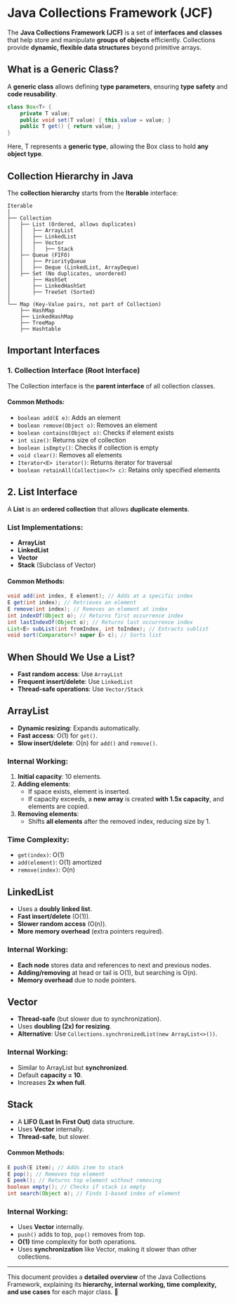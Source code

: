# Java Collections Framework (JCF)

The **Java Collections Framework (JCF)** is a set of **interfaces and classes** that help store and manipulate **groups of objects** efficiently. Collections provide **dynamic, flexible data structures** beyond primitive arrays.

## What is a Generic Class?
A **generic class** allows defining **type parameters**, ensuring **type safety** and **code reusability**.

```java
class Box<T> {
    private T value;
    public void set(T value) { this.value = value; }
    public T get() { return value; }
}
```

Here, T represents a **generic type**, allowing the Box class to hold **any object type**.

## Collection Hierarchy in Java
The **collection hierarchy** starts from the **Iterable** interface:

```
Iterable
│
├── Collection
│   ├── List (Ordered, allows duplicates)
│   │   ├── ArrayList
│   │   ├── LinkedList
│   │   ├── Vector
│   │   │   ├── Stack
│   ├── Queue (FIFO)
│   │   ├── PriorityQueue
│   │   ├── Deque (LinkedList, ArrayDeque)
│   ├── Set (No duplicates, unordered)
│       ├── HashSet
│       ├── LinkedHashSet
│       ├── TreeSet (Sorted)
│
└── Map (Key-Value pairs, not part of Collection)
    ├── HashMap
    ├── LinkedHashMap
    ├── TreeMap
    ├── Hashtable
```

## Important Interfaces
### 1. Collection Interface (Root Interface)
The Collection interface is the **parent interface** of all collection classes.

#### Common Methods:

- `boolean add(E e)`: Adds an element
- `boolean remove(Object o)`: Removes an element
- `boolean contains(Object o)`: Checks if element exists
- `int size()`: Returns size of collection
- `boolean isEmpty()`: Checks if collection is empty
- `void clear()`: Removes all elements
- `Iterator<E> iterator()`: Returns iterator for traversal
- `boolean retainAll(Collection<?> c)`: Retains only specified elements

## 2. List Interface
A **List** is an **ordered collection** that allows **duplicate elements**.

### List Implementations:
- **ArrayList**
- **LinkedList**
- **Vector**
- **Stack** (Subclass of Vector)

#### Common Methods:
```java
void add(int index, E element); // Adds at a specific index
E get(int index); // Retrieves an element
E remove(int index); // Removes an element at index
int indexOf(Object o); // Returns first occurrence index
int lastIndexOf(Object o); // Returns last occurrence index
List<E> subList(int fromIndex, int toIndex); // Extracts sublist
void sort(Comparator<? super E> c); // Sorts list
```

## When Should We Use a List?
- **Fast random access**: Use `ArrayList`
- **Frequent insert/delete**: Use `LinkedList`
- **Thread-safe operations**: Use `Vector/Stack`

## ArrayList
- **Dynamic resizing**: Expands automatically.
- **Fast access**: O(1) for `get()`.
- **Slow insert/delete**: O(n) for `add()` and `remove()`.

### Internal Working:
1. **Initial capacity**: 10 elements.
2. **Adding elements**:
   - If space exists, element is inserted.
   - If capacity exceeds, a **new array** is created **with 1.5x capacity**, and elements are copied.
3. **Removing elements**:
   - Shifts **all elements** after the removed index, reducing size by 1.

### Time Complexity:
- `get(index)`: O(1)
- `add(element)`: O(1) amortized
- `remove(index)`: O(n)

## LinkedList
- Uses a **doubly linked list**.
- **Fast insert/delete** (O(1)).
- **Slower random access** (O(n)).
- **More memory overhead** (extra pointers required).

### Internal Working:
- **Each node** stores data and references to next and previous nodes.
- **Adding/removing** at head or tail is O(1), but searching is O(n).
- **Memory overhead** due to node pointers.

## Vector
- **Thread-safe** (but slower due to synchronization).
- Uses **doubling (2x) for resizing**.
- **Alternative**: Use `Collections.synchronizedList(new ArrayList<>())`.

### Internal Working:
- Similar to ArrayList but **synchronized**.
- Default **capacity = 10**.
- Increases **2x when full**.

## Stack
- A **LIFO (Last In First Out)** data structure.
- Uses **Vector** internally.
- **Thread-safe**, but slower.

#### Common Methods:
```java
E push(E item); // Adds item to stack
E pop(); // Removes top element
E peek(); // Returns top element without removing
boolean empty(); // Checks if stack is empty
int search(Object o); // Finds 1-based index of element
```

### Internal Working:
- Uses **Vector** internally.
- `push()` adds to top, `pop()` removes from top.
- **O(1)** time complexity for both operations.
- Uses **synchronization** like Vector, making it slower than other collections.

---

This document provides a **detailed overview** of the Java Collections Framework, explaining its **hierarchy, internal working, time complexity, and use cases** for each major class. 🚀

